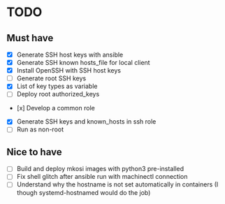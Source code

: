 # TODO

## Must have

- [x] Generate SSH host keys with ansible
- [x] Generate SSH known hosts\_file for local client
- [x] Install OpenSSH with SSH host keys
- [ ] Generate root SSH keys
- [x] List of key types as variable
- [ ] Deploy root authorized\_keys
- [x] Develop a common role
- [x] Generate SSH keys and known\_hosts in ssh role
- [ ] Run as non-root

## Nice to have

- [ ] Build and deploy mkosi images with python3 pre-installed
- [ ] Fix shell glitch after ansible run with machinectl connection
- [ ] Understand why the hostname is not set automatically in containers (I though systemd-hostnamed would do the job)
